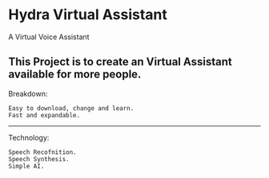 # Hydra Virtual Assistant 
A Virtual Voice Assistant

 This Project is to create an Virtual Assistant available for more people.
--------------------------------------------------------------------------
Breakdown:

    Easy to download, change and learn.
    Fast and expandable.
---------------------------------------------------------------------------
Technology:

    Speech Recofnition.
    Speech Synthesis.
    Simple AI.

